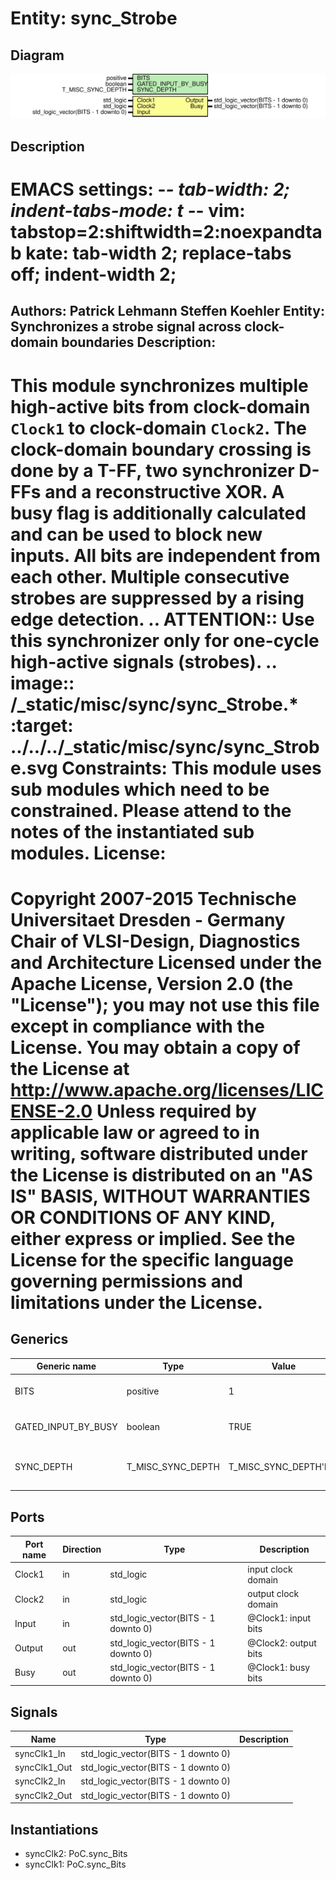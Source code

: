 # Entity: sync_Strobe

## Diagram

![Diagram](sync_Strobe.svg "Diagram")
## Description

EMACS settings: -*-  tab-width: 2; indent-tabs-mode: t -*-
vim: tabstop=2:shiftwidth=2:noexpandtab
kate: tab-width 2; replace-tabs off; indent-width 2;
=============================================================================
Authors:         Patrick Lehmann
                 Steffen Koehler
Entity:          Synchronizes a strobe signal across clock-domain boundaries
Description:
-------------------------------------
This module synchronizes multiple high-active bits from clock-domain
``Clock1`` to clock-domain ``Clock2``. The clock-domain boundary crossing is
done by a T-FF, two synchronizer D-FFs and a reconstructive XOR. A busy
flag is additionally calculated and can be used to block new inputs. All
bits are independent from each other. Multiple consecutive strobes are
suppressed by a rising edge detection.
.. ATTENTION::
   Use this synchronizer only for one-cycle high-active signals (strobes).
.. image:: /_static/misc/sync/sync_Strobe.*
   :target: ../../../_static/misc/sync/sync_Strobe.svg
Constraints:
  This module uses sub modules which need to be constrained. Please
  attend to the notes of the instantiated sub modules.
License:
=============================================================================
Copyright 2007-2015 Technische Universitaet Dresden - Germany
                    Chair of VLSI-Design, Diagnostics and Architecture
Licensed under the Apache License, Version 2.0 (the "License");
you may not use this file except in compliance with the License.
You may obtain a copy of the License at
   http://www.apache.org/licenses/LICENSE-2.0
Unless required by applicable law or agreed to in writing, software
distributed under the License is distributed on an "AS IS" BASIS,
WITHOUT WARRANTIES OR CONDITIONS OF ANY KIND, either express or implied.
See the License for the specific language governing permissions and
limitations under the License.
=============================================================================
## Generics

| Generic name        | Type              | Value                 | Description                                 |
| ------------------- | ----------------- | --------------------- | ------------------------------------------- |
| BITS                | positive          | 1                     | number of bit to be synchronized            |
| GATED_INPUT_BY_BUSY | boolean           | TRUE                  | use gated input (by busy signal)            |
| SYNC_DEPTH          | T_MISC_SYNC_DEPTH | T_MISC_SYNC_DEPTH'low | generate SYNC_DEPTH many stages, at least 2 |
## Ports

| Port name | Direction | Type                                | Description                  |
| --------- | --------- | ----------------------------------- | ---------------------------- |
| Clock1    | in        | std_logic                           | <Clock>  input clock domain  |
| Clock2    | in        | std_logic                           | <Clock>  output clock domain |
| Input     | in        | std_logic_vector(BITS - 1 downto 0) | @Clock1:  input bits         |
| Output    | out       | std_logic_vector(BITS - 1 downto 0) | @Clock2:  output bits        |
| Busy      | out       | std_logic_vector(BITS - 1 downto 0) | @Clock1:  busy bits          |
## Signals

| Name         | Type                                | Description |
| ------------ | ----------------------------------- | ----------- |
| syncClk1_In  | std_logic_vector(BITS - 1 downto 0) |             |
| syncClk1_Out | std_logic_vector(BITS - 1 downto 0) |             |
| syncClk2_In  | std_logic_vector(BITS - 1 downto 0) |             |
| syncClk2_Out | std_logic_vector(BITS - 1 downto 0) |             |
## Instantiations

- syncClk2: PoC.sync_Bits
- syncClk1: PoC.sync_Bits
